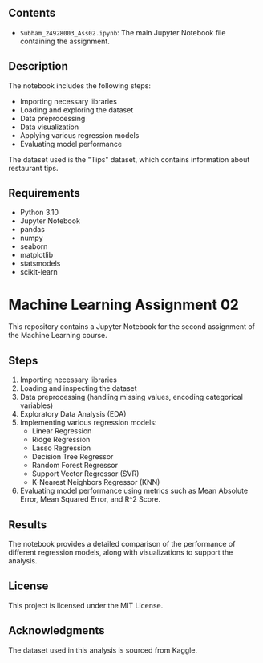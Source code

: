 ## Contents

- `Subham_24928003_Ass02.ipynb`: The main Jupyter Notebook file containing the assignment.
   
## Description

The notebook includes the following steps:
- Importing necessary libraries
- Loading and exploring the dataset
- Data preprocessing
- Data visualization
- Applying various regression models
- Evaluating model performance

The dataset used is the "Tips" dataset, which contains information about restaurant tips.

## Requirements

- Python 3.10
- Jupyter Notebook
- pandas
- numpy
- seaborn
- matplotlib
- statsmodels
- scikit-learn
# Machine Learning Assignment 02

This repository contains a Jupyter Notebook for the second assignment of the Machine Learning course.


## Steps

1. Importing necessary libraries
2. Loading and inspecting the dataset
3. Data preprocessing (handling missing values, encoding categorical variables)
4. Exploratory Data Analysis (EDA)
5. Implementing various regression models:
   - Linear Regression
   - Ridge Regression
   - Lasso Regression
   - Decision Tree Regressor
   - Random Forest Regressor
   - Support Vector Regressor (SVR)
   - K-Nearest Neighbors Regressor (KNN)
6. Evaluating model performance using metrics such as Mean Absolute Error, Mean Squared Error, and R^2 Score.

## Results

The notebook provides a detailed comparison of the performance of different regression models, along with visualizations to support the analysis.

## License

This project is licensed under the MIT License.

## Acknowledgments

The dataset used in this analysis is sourced from Kaggle.
